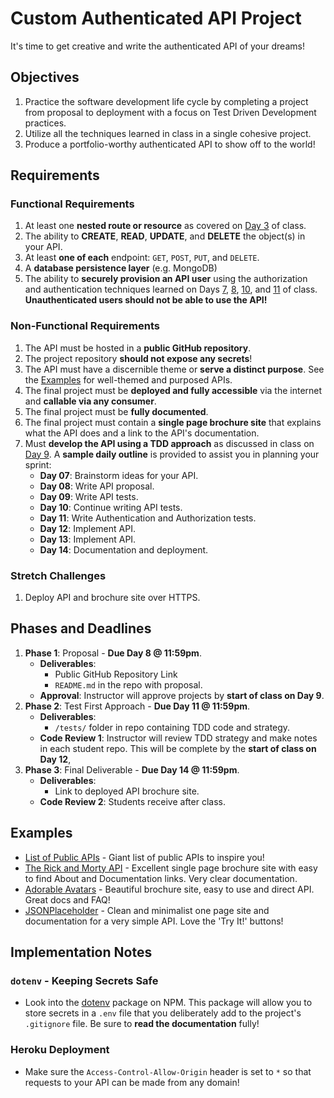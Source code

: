 # Custom Authenticated API Project

It's time to get creative and write the authenticated API of your dreams!

## Objectives

1. Practice the software development life cycle by completing a project from proposal to deployment with a focus on Test Driven Development practices.
1. Utilize all the techniques learned in class in a single cohesive project.
1. Produce a portfolio-worthy authenticated API to show off to the world!

## Requirements

### Functional Requirements

1. At least one **nested route or resource** as covered on [Day 3](../03-Nested-Routes-and-Resources/README.md) of class.
1. The ability to **CREATE**, **READ**, **UPDATE**, and **DELETE** the object(s) in your API.
1. At least **one of each** endpoint: `GET`, `POST`, `PUT`, and `DELETE`.
1. A **database persistence layer** (e.g. MongoDB)
1. The ability to **securely provision an API user** using the authorization and authentication techniques learned on Days [7](../07-Authentication-Sessions-vs-JWT/README.md), [8](../08-Authentication-with-Sessions-and-Cookies/README.md), [10](../10-Authorization/README.md), and [11](11-Testing-Authentication-and-Authorization/README.md) of class. **Unauthenticated users should not be able to use the API!**

### Non-Functional Requirements

1. The API must be hosted in a **public GitHub repository**.
1. The project repository **should not expose any secrets**!
1. The API must have a discernible theme or **serve a distinct purpose**. See the [Examples](#Examples) for well-themed and purposed APIs.
1. The final project must be **deployed and fully accessible** via the internet and **callable via any consumer**.
1. The final project must be **fully documented**.
1. The final project must contain a **single page brochure site** that explains what the API does and a link to the API's documentation.
1. Must **develop the API using a TDD approach** as discussed in class on [Day 9](../09-TDD/README.md). A **sample daily outline** is provided to assist you in planning your sprint:
    * **Day 07**: Brainstorm ideas for your API.
    * **Day 08**: Write API proposal.
    * **Day 09**: Write API tests.
    * **Day 10**: Continue writing API tests.
    * **Day 11**: Write Authentication and Authorization tests.
    * **Day 12**: Implement API.
    * **Day 13**: Implement API.
    * **Day 14**: Documentation and deployment.

### Stretch Challenges

1. Deploy API and brochure site over HTTPS.

## Phases and Deadlines

1. **Phase 1**: Proposal - **Due Day 8 @ 11:59pm**.
    * **Deliverables**:
        * Public GitHub Repository Link
        * `README.md` in the repo with proposal.
    * **Approval**: Instructor will approve projects by **start of class on Day 9**.
1. **Phase 2**: Test First Approach - **Due Day 11 @ 11:59pm**.
    * **Deliverables**:
        * `/tests/` folder in repo containing TDD code and strategy.
    * **Code Review 1**: Instructor will review TDD strategy and make notes in each student repo. This will be complete by the **start of class on Day 12**,
1. **Phase 3**: Final Deliverable - **Due Day 14 @ 11:59pm**.
    * **Deliverables**:
        * Link to deployed API brochure site.
    * **Code Review 2**: Students receive after class.

## Examples

* [List of Public APIs](https://github.com/toddmotto/public-apis) - Giant list of public APIs to inspire you!
* [The Rick and Morty API](https://rickandmortyapi.com) - Excellent single page brochure site with easy to find About and Documentation links. Very clear documentation.
* [Adorable Avatars](http://avatars.adorable.io) - Beautiful brochure site, easy to use and direct API. Great docs and FAQ!
* [JSONPlaceholder](http://jsonplaceholder.typicode.com) - Clean and minimalist one page site and documentation for a very simple API. Love the 'Try It!' buttons!

## Implementation Notes

### `dotenv` - Keeping Secrets Safe

* Look into the [dotenv](https://www.npmjs.com/package/dotenv) package on NPM. This package will allow you to store secrets in a `.env` file that you deliberately add to the project's `.gitignore` file. Be sure to **read the documentation** fully!

### Heroku Deployment

* Make sure the `Access-Control-Allow-Origin` header is set to `*` so that requests to your API can be made from any domain!
